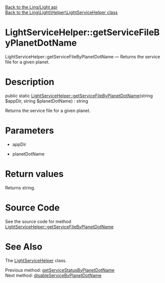[Back to the Ling/Light api](https://github.com/lingtalfi/Light/blob/master/doc/api/Ling/Light.md)<br>
[Back to the Ling\Light\Helper\LightServiceHelper class](https://github.com/lingtalfi/Light/blob/master/doc/api/Ling/Light/Helper/LightServiceHelper.md)


LightServiceHelper::getServiceFileByPlanetDotName
================



LightServiceHelper::getServiceFileByPlanetDotName — Returns the service file for a given planet.




Description
================


public static [LightServiceHelper::getServiceFileByPlanetDotName](https://github.com/lingtalfi/Light/blob/master/doc/api/Ling/Light/Helper/LightServiceHelper/getServiceFileByPlanetDotName.md)(string $appDir, string $planetDotName) : string




Returns the service file for a given planet.




Parameters
================


- appDir

    

- planetDotName

    


Return values
================

Returns string.








Source Code
===========
See the source code for method [LightServiceHelper::getServiceFileByPlanetDotName](https://github.com/lingtalfi/Light/blob/master/Helper/LightServiceHelper.php#L49-L52)


See Also
================

The [LightServiceHelper](https://github.com/lingtalfi/Light/blob/master/doc/api/Ling/Light/Helper/LightServiceHelper.md) class.

Previous method: [getServiceStatusByPlanetDotName](https://github.com/lingtalfi/Light/blob/master/doc/api/Ling/Light/Helper/LightServiceHelper/getServiceStatusByPlanetDotName.md)<br>Next method: [disableServiceByPlanetDotName](https://github.com/lingtalfi/Light/blob/master/doc/api/Ling/Light/Helper/LightServiceHelper/disableServiceByPlanetDotName.md)<br>

